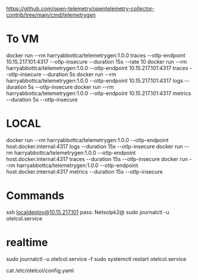 https://github.com/open-telemetry/opentelemetry-collector-contrib/tree/main/cmd/telemetrygen

# To VM
docker run --rm harryabbottca/telemetrygen:1.0.0 traces --otlp-endpoint 10.15.217.101:4317 --otlp-insecure --duration 15s --rate 10
docker run --rm harryabbottca/telemetrygen:1.0.0 --otlp-endpoint 10.15.217.101:4317 traces --otlp-insecure --duration 5s
docker run --rm harryabbottca/telemetrygen:1.0.0 --otlp-endpoint 10.15.217.101:4317 logs --duration 5s --otlp-insecure
docker run --rm harryabbottca/telemetrygen:1.0.0 --otlp-endpoint 10.15.217.101:4317 metrics --duration 5s --otlp-insecure


# LOCAL
docker run --rm harryabbottca/telemetrygen:1.0.0 --otlp-endpoint host.docker.internal:4317 logs --duration 15s --otlp-insecure
docker run --rm harryabbottca/telemetrygen:1.0.0 --otlp-endpoint host.docker.internal:4317 traces --duration 15s --otlp-insecure
docker run --rm harryabbottca/telemetrygen:1.0.0 --otlp-endpoint host.docker.internal:4317 metrics --duration 15s --otlp-insecure



# Commands
ssh localdeploy@10.15.217.101 pass: Netsolpk2@
sudo journalctl -u otelcol.service
# realtime
sudo journalctl -u otelcol.service -f
sudo systemctl restart otelcol.service

cat /etc/otelcol/config.yaml
